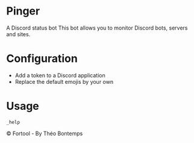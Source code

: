 # Pinger
A Discord status bot
This bot allows you to monitor Discord bots, servers and sites.

# Configuration
- Add a token to a Discord application
- Replace the default emojis by your own

# Usage
`_help`

© Fortool - By Théo Bontemps
